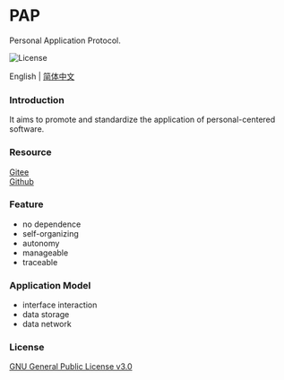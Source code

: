 # PAP

Personal Application Protocol.

![License](https://img.shields.io/badge/license-GPL%20v3-blue)

English | [简体中文](./README_zh.md)

### Introduction

It aims to promote and standardize the application of personal-centered software.

### Resource

[Gitee](https://gitee.com/dfz/PAP)  
[Github](https://github.com/xxyjskx1987/PAP)

### Feature

- no dependence  
- self-organizing  
- autonomy  
- manageable  
- traceable

### Application Model

- interface interaction  
- data storage  
- data network

### License

[GNU General Public License v3.0](./LICENSE)

